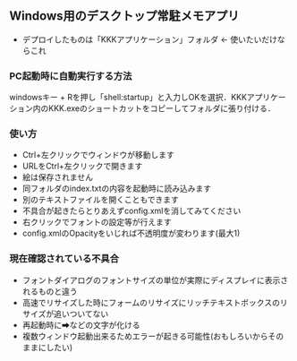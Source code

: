 ## Windows用のデスクトップ常駐メモアプリ
- デプロイしたものは「KKKアプリケーション」フォルダ <- 使いたいだけならこれ


### PC起動時に自動実行する方法
windowsキー + Rを押し「shell:startup」と入力しOKを選択．KKKアプリケーション内のKKK.exeのショートカットをコピーしてフォルダに張り付ける．


### 使い方
- Ctrl+左クリックでウィンドウが移動します
- URLをCtrl+左クリックで開きます
- 絵は保存されません
- 同フォルダのindex.txtの内容を起動時に読み込みます
- 別のテキストファイルを開くこともできます
- 不具合が起きたらとりあえずconfig.xmlを消してみてください
- 右クリックでフォントの設定等が行えます
- config.xmlのOpacityをいじれば不透明度が変わります(最大1)




### 現在確認されている不具合

- フォントダイアログのフォントサイズの単位が実際にディスプレイに表示されるものと違う
- 高速でリサイズした時にフォームのリサイズにリッチテキストボックスのリサイズが追いついてない
- 再起動時に➡などの文字が化ける
- 複数ウィンドウ起動出来るためエラーが起きる可能性(おもしろいからそのままにしたい)
